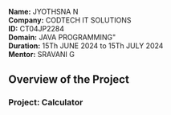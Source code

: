 **Name:** JYOTHSNA N <br>
**Company:** CODTECH IT SOLUTIONS <br>
**ID:**  CT04JP2284 <br>
**Domain:** JAVA PROGRAMMING" <br>
**Duration:** 15Th JUNE 2024 to 15Th JULY 2024 <br>
**Mentor:** SRAVANI G <br>

## Overview of the Project

### Project: Calculator

